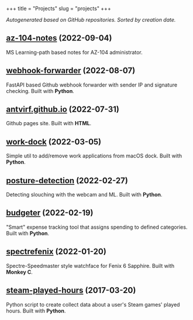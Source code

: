 +++
title = "Projects"
slug = "projects"
+++

*Autogenerated based on GitHub repositories. Sorted by creation date.*

## [az-104-notes](https://github.com/Antvirf/az-104-notes) (2022-09-04)

MS Learning-path based notes for AZ-104 administrator.

## [webhook-forwarder](https://github.com/Antvirf/webhook-forwarder) (2022-08-07)

FastAPI based Github webhook forwarder with sender IP and signature checking. Built with **Python**.

## [antvirf.github.io](https://github.com/Antvirf/antvirf.github.io) (2022-07-31)

Github pages site. Built with **HTML**.

## [work-dock](https://github.com/Antvirf/work-dock) (2022-03-05)

Simple util to add/remove work applications from macOS dock. Built with **Python**.

## [posture-detection](https://github.com/Antvirf/posture-detection) (2022-02-27)

Detecting slouching with the webcam and ML. Built with **Python**.

## [budgeter](https://github.com/Antvirf/budgeter) (2022-02-19)

"Smart" expense tracking tool that assigns spending to defined categories. Built with **Python**.

## [spectrefenix](https://github.com/Antvirf/spectrefenix) (2022-01-20)

Spectre-Speedmaster style watchface for Fenix 6 Sapphire. Built with **Monkey C**.

## [steam-played-hours](https://github.com/Antvirf/steam-played-hours) (2017-03-20)

Python script to create collect data about a user's Steam games' played hours. Built with **Python**.

